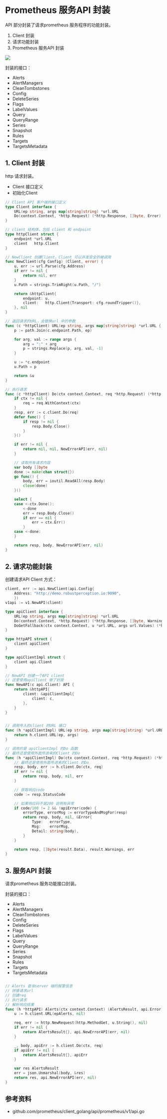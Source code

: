 <!-- ---
title: prometheus api
date: 2019-05-30 10:04:07
category: src, prometheus, client
--- -->

# Prometheus 服务API 封装

API 部分封装了请求prometheus 服务程序的功能封装。


1. Client 封装
2. 请求功能封装
3. Prometheus 服务API 封装

![](images/20200219225117.png)

封装的接口：

- Alerts
- AlertManagers
- CleanTombstones
- Config
- DeleteSeries
- Flags
- LabelValues
- Query
- QueryRange
- Series
- Snapshot
- Rules
- Targets
- TargetsMetadata


## 1. Client 封装

http 请求封装。

- Client 接口定义
- 初始化Client

```go
// Client API 客户端的接口定义
type Client interface {
	URL(ep string, args map[string]string) *url.URL
	Do(context.Context, *http.Request) (*http.Response, []byte, Error)
}

// client 结构体，包括 client 和 endpoint
type httpClient struct {
	endpoint *url.URL
	client   http.Client
}

// NewClient 创建Client，Client 可以并发安全的被调用
func NewClient(cfg Config) (Client, error) {
	u, err := url.Parse(cfg.Address)
	if err != nil {
		return nil, err
	}
	u.Path = strings.TrimRight(u.Path, "/")

	return &httpClient{
		endpoint: u,
		client:   http.Client{Transport: cfg.roundTripper()},
	}, nil
}

// 返回请求的URL，会替换url 中的参数
func (c *httpClient) URL(ep string, args map[string]string) *url.URL {
	p := path.Join(c.endpoint.Path, ep)

	for arg, val := range args {
		arg = ":" + arg
		p = strings.Replace(p, arg, val, -1)
	}

	u := *c.endpoint
	u.Path = p

	return &u
}

// 执行请求
func (c *httpClient) Do(ctx context.Context, req *http.Request) (*http.Response, []byte, Error) {
	if ctx != nil {
		req = req.WithContext(ctx)
	}
	resp, err := c.client.Do(req)
	defer func() {
		if resp != nil {
			resp.Body.Close()
		}
	}()

	if err != nil {
		return nil, nil, NewErrorAPI(err, nil)
	}

    // 读取所有请求内容
	var body []byte
	done := make(chan struct{})
	go func() {
		body, err = ioutil.ReadAll(resp.Body)
		close(done)
	}()

	select {
	case <-ctx.Done():
		<-done
		err = resp.Body.Close()
		if err == nil {
			err = ctx.Err()
		}
	case <-done:
	}

	return resp, body, NewErrorAPI(err, nil)
}
```

## 2. 请求功能封装

创建请求API Client 方式：

```go
client, err := api.NewClient(api.Config{
	Address: "http://demo.robustperception.io:9090",
	})
v1api := v1.NewAPI(client)
```

```go
type apiClient interface {
	URL(ep string, args map[string]string) *url.URL
	Do(context.Context, *http.Request) (*http.Response, []byte, Warnings, error)
	DoGetFallback(ctx context.Context, u *url.URL, args url.Values) (*http.Response, []byte, Warnings, error)
}

type httpAPI struct {
	client apiClient
}

type apiClientImpl struct {
	client api.Client
}

// NewAPI 创建一个API client
// 这里使用apiClient 做了封装
func NewAPI(c api.Client) API {
	return &httpAPI{
		client: &apiClientImpl{
			client: c,
		},
	}
}


// 调用传入的client 的URL 接口
func (h *apiClientImpl) URL(ep string, args map[string]string) *url.URL {
	return h.client.URL(ep, args)
}

// 调用的是 apiClientImpl 的Do 函数
// 最终还是使用外面传进来的Client 的Do
func (h *apiClientImpl) Do(ctx context.Context, req *http.Request) (*http.Response, []byte, Warnings, error) {
    // 最终还是使用外面传进来的Client 的Do
	resp, body, err := h.client.Do(ctx, req)
	if err != nil {
		return resp, body, nil, err
	}

    // 获取响应code
	code := resp.StatusCode

    // 如果响应码不是200 说明有异常
	if code/100 != 2 && !apiError(code) {
		errorType, errorMsg := errorTypeAndMsgFor(resp)
		return resp, body, nil, &Error{
			Type:   errorType,
			Msg:    errorMsg,
			Detail: string(body),
		}
	}

	return resp, []byte(result.Data), result.Warnings, err
}
```

## 3. 服务API 封装

请求prometheus 服务功能接口封装。


封装的接口：

- Alerts
- AlertManagers
- CleanTombstones
- Config
- DeleteSeries
- Flags
- LabelValues
- Query
- QueryRange
- Series
- Snapshot
- Rules
- Targets
- TargetsMetadata

```go

// Alerts 查询server 端的报警信息
// 拼接请求url
// 创建req
// 执行请求
// 解析响应结果
func (h *httpAPI) Alerts(ctx context.Context) (AlertsResult, api.Error) {
	u := h.client.URL(epAlerts, nil)

	req, err := http.NewRequest(http.MethodGet, u.String(), nil)
	if err != nil {
		return AlertsResult{}, api.NewErrorAPI(err, nil)
	}

	_, body, apiErr := h.client.Do(ctx, req)
	if apiErr != nil {
		return AlertsResult{}, apiErr
	}

	var res AlertsResult
	err = json.Unmarshal(body, &res)
	return res, api.NewErrorAPI(err, nil)
}
```

## 参考资料

- github.com/prometheus/client_golang/api/prometheus/v1/api.go

